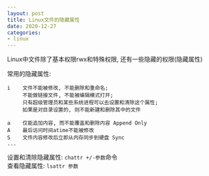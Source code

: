 ```yaml
---
layout: post
title: Linux文件的隐藏属性
date: 2020-12-27
categories:
- linux
---
```


Linux中文件除了基本权限rwx和特殊权限, 还有一些隐藏的权限(隐藏属性)<br>

常用的隐藏属性:<br>
```
i    文件不能被修改, 不能删除和重命名;
     不能做链接文件, 不能被编辑模式打开;
     只有超级管理员和某些系统进程可以去设置和清除这个属性;
     如果是对目录设置的, 则不能新建和删除其中的文件

a    仅能追加内容, 而不能覆盖和删除内容 Append Only
A    最后访问时间atime不能被修改
S    文件内容修改后立即从内存同步到硬盘 Sync
...
```

设置和清除隐藏属性: `chattr +/-参数`命令<br>
查看隐藏属性: `lsattr 参数`<br>

